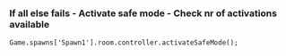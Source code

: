 ### If all else fails - Activate safe mode - Check nr of activations available
```
Game.spawns['Spawn1'].room.controller.activateSafeMode();
```

### 
```
```

### 
```
```

### 
```
```

### 
```
```

### 
```
```
